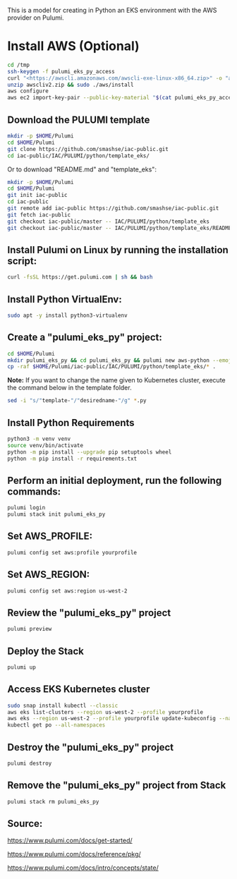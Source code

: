 This is a model for creating in Python an EKS environment with the AWS provider on Pulumi.

# Install AWS (Optional)

```bash
cd /tmp
ssh-keygen -f pulumi_eks_py_access
curl "<https://awscli.amazonaws.com/awscli-exe-linux-x86_64.zip>" -o "awscliv2.zip"
unzip awscliv2.zip && sudo ./aws/install
aws configure
aws ec2 import-key-pair --public-key-material "$(cat pulumi_eks_py_access.pub | base64)" --key-name pulumi_eks_py_access --region us-west-2 --profile yourprofile
```

## Download the PULUMI template

```bash
mkdir -p $HOME/Pulumi
cd $HOME/Pulumi
git clone https://github.com/smashse/iac-public.git
cd iac-public/IAC/PULUMI/python/template_eks/
```

Or to download "README.md" and "template_eks":

```bash
mkdir -p $HOME/Pulumi
cd $HOME/Pulumi
git init iac-public
cd iac-public
git remote add iac-public https://github.com/smashse/iac-public.git
git fetch iac-public
git checkout iac-public/master -- IAC/PULUMI/python/template_eks
git checkout iac-public/master -- IAC/PULUMI/python/template_eks/README.md
```

## Install Pulumi on Linux by running the installation script:

```bash
curl -fsSL https://get.pulumi.com | sh && bash
```

## Install Python VirtualEnv:

```bash
sudo apt -y install python3-virtualenv
```

## Create a "pulumi_eks_py" project:

```bash
cd $HOME/Pulumi
mkdir pulumi_eks_py && cd pulumi_eks_py && pulumi new aws-python --emoji --generate-only --name pulumi_eks_py --description "Pulumi EKS Python"
cp -raf $HOME/Pulumi/iac-public/IAC/PULUMI/python/template_eks/* .
```

**Note:** If you want to change the name given to Kubernetes cluster, execute the command below in the template folder.

```bash
sed -i "s/"template-"/"desiredname-"/g" *.py
```

## Install Python Requirements

```bash
python3 -m venv venv
source venv/bin/activate
python -m pip install --upgrade pip setuptools wheel
python -m pip install -r requirements.txt
```

## Perform an initial deployment, run the following commands:

```bash
pulumi login
pulumi stack init pulumi_eks_py
```

## Set AWS_PROFILE:

```bash
pulumi config set aws:profile yourprofile
```

## Set AWS_REGION:

```bash
pulumi config set aws:region us-west-2
```

## Review the "pulumi_eks_py" project

```bash
pulumi preview
```

## Deploy the Stack

```bash
pulumi up
```

## Access EKS Kubernetes cluster

```bash
sudo snap install kubectl --classic
aws eks list-clusters --region us-west-2 --profile yourprofile
aws eks --region us-west-2 --profile yourprofile update-kubeconfig --name $(pulumi stack output cluster-name)
kubectl get po --all-namespaces
```

## Destroy the "pulumi_eks_py" project

```bash
pulumi destroy
```

## Remove the "pulumi_eks_py" project from Stack

```bash
pulumi stack rm pulumi_eks_py
```

## Source:

<https://www.pulumi.com/docs/get-started/>

<https://www.pulumi.com/docs/reference/pkg/>

<https://www.pulumi.com/docs/intro/concepts/state/>
